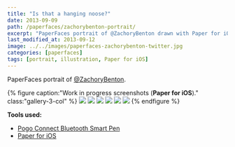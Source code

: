 ```yaml
---
title: "Is that a hanging noose?"
date: 2013-09-09
path: /paperfaces/zachorybenton-portrait/
excerpt: "PaperFaces portrait of @ZachoryBenton drawn with Paper for iOS on an iPad."
last_modified_at: 2013-09-12
image: ../../images/paperfaces-zachorybenton-twitter.jpg
categories: [paperfaces]
tags: [portrait, illustration, Paper for iOS]
---
```


PaperFaces portrait of [@ZachoryBenton](https://twitter.com/zachorybenton).

{% figure caption:"Work in progress screenshots (**Paper for iOS**)." class:"gallery-3-col" %}
[![](../../images/paperfaces-zachorybenton-process-1-600.jpg)](../../images/paperfaces-zachorybenton-process-1-lg.jpg)
[![](../../images/paperfaces-zachorybenton-process-2-600.jpg)](../../images/paperfaces-zachorybenton-process-2-lg.jpg)
[![](../../images/paperfaces-zachorybenton-process-3-600.jpg)](../../images/paperfaces-zachorybenton-process-3-lg.jpg)
[![](../../images/paperfaces-zachorybenton-process-4-600.jpg)](../../images/paperfaces-zachorybenton-process-4-lg.jpg)
[![](../../images/paperfaces-zachorybenton-process-5-600.jpg)](../../images/paperfaces-zachorybenton-process-5-lg.jpg)
[![](../../images/paperfaces-zachorybenton-process-6-600.jpg)](../../images/paperfaces-zachorybenton-process-6-lg.jpg)
{% endfigure %}

**Tools used:**

- [Pogo Connect Bluetooth Smart Pen](https://www.amazon.com/gp/product/B009K448L4/ref=as_li_ss_tl?ie=UTF8&camp=1789&creative=390957&creativeASIN=B009K448L4&linkCode=as2&tag=mademist-20)
- [Paper for iOS](https://paper.bywetransfer.com/)

